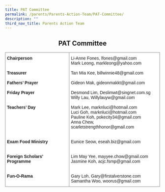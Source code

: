 ```yaml
---
title: PAT Committee
permalink: /parents/Parents-Action-Team/PAT-Committee/
description: ""
third_nav_title: Parents Action Team
---
```

## <center> PAT Committee </center>

<style type="text/css">
.tg  {border-collapse:collapse;border-spacing:0;}
.tg td{border-color:black;border-style:solid;border-width:1px;font-family:Arial, sans-serif;font-size:14px;
  overflow:hidden;padding:10px 5px;word-break:normal;}
.tg th{border-color:black;border-style:solid;border-width:1px;font-family:Arial, sans-serif;font-size:14px;
  font-weight:normal;overflow:hidden;padding:10px 5px;word-break:normal;}
.tg .tg-jxgv{background-color:#FFF;border-color:inherit;text-align:left;vertical-align:top}
</style>
<table class="tg">
<thead>
  <tr>
		<td class="tg-jxgv"><b>Chairperson</b><br><br><br><b>Treasurer</b><br><br><b>Fathers’ Prayer</b><br><br><b>Friday Prayer</b><br><br><br><b>Teachers’ Day</b><br><br><br><br><br><br><br><b>Exam Food Ministry</b><br><br><br><span style="background-color:initial"><b>Foreign Scholars’ Programme</b></span><br><br><br><b>Fun-O-Rama</b><br></td>
    <td class="tg-jxgv">Li-Anne Fones, lfones@gmail.com<br>Mark Leong, markleong@yahoo.com<br><br><span style="background-color:initial">Tan Mia Kee, billwinnie48@gmail.com</span><br><br>Gideon Mak, gideonmakkt@gmail.com<br><br>Desmond Lim, <span style="background-color:initial">Deslimwt@singnet.com.sg</span><br>Willy Lau, <span style="background-color:initial">Willylauyw@gmail.com</span><br><br>Mark Lee, marknluci@hotmail.com<br>Luci Goh, marknluci@hotmail.com<br>Pauline Koh, pokecity34@gmail.com<br>Anna Chew, scarletstrengthhonor@gmail.com<br><br><br>Eunice Seow, eseah.biz@gmail.com<br><br><br>Lim May Yee, mayyee.chow@gmail.com<br>Jasmine Koh, acjc.fsmp@gmail.com<br><br><br>Gary Loh, Gary@firstalverstone.com<br>Samantha Woo, woorus@gmail.com<br></td>
  </tr>
</thead>
</table>